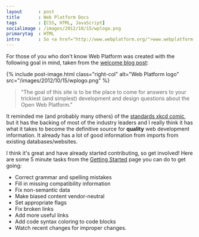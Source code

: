 ```yaml
---
layout      : post
title       : Web Platform Docs
tags        : [CSS, HTML, JavaScript]
socialimage : /images/2012/10/15/wplogo.png
primarytag  : HTML
intro       : So <a href="http://www.webplatform.org/">www.webplatform.org</a> was launched 5 days ago and people seem to be really keen to get it up and going.
---
```


For those of you who don't know Web Platform was created with the following goal in mind, taken from the [welcome blog post][1]:

{% include post-image.html class="right-col" alt="Web Platform logo" src="/images/2012/10/15/wplogo.png" %}

> "The goal of this site is to be the place to come for answers to your trickiest (and simplest) development and design questions about the Open Web Platform."

It reminded me (and probably many others) of the [standards xkcd comic][3], but it has the backing of most of the industry leaders and I really think it has what it takes to become the definitive source for **quality** web development information. It already has a lot of good information from imports from existing databases/websites.

I think it's great and have already started contributing, so get involved! Here are some 5 minute tasks from the [Getting Started][4] page you can do to get going:

- Correct grammar and spelling mistakes
- Fill in missing compatibility information
- Fix non-semantic data
- Make biased content vendor-neutral
- Set appropriate flags
- Fix broken links
- Add more useful links
- Add code syntax coloring to code blocks
- Watch recent changes for improper changes.



[1]: http://blog.webplatform.org/2012/10/one-small-step/
[3]: http://xkcd.com/927/
[4]: http://docs.webplatform.org/wiki/WPD:Getting_Started#5-minute_tasks